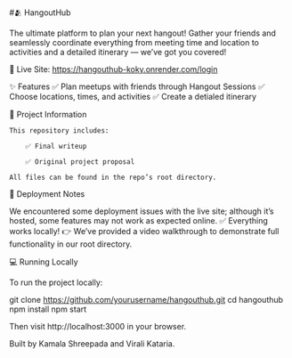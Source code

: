 #🫂 HangoutHub

The ultimate platform to plan your next hangout!
Gather your friends and seamlessly coordinate everything from meeting time and location to activities and a detailed itinerary — we’ve got you covered!

🔗 Live Site: https://hangouthub-koky.onrender.com/login

✨ Features
✅ Plan meetups with friends through Hangout Sessions
✅ Choose locations, times, and activities
✅ Create a detialed itinerary


📝 Project Information

    This repository includes:

        ✅ Final writeup

        ✅ Original project proposal

    All files can be found in the repo’s root directory.


🚀 Deployment Notes

We encountered some deployment issues with the live site; although it’s hosted, some features may not work as expected online.
✅ Everything works locally!
👉 We’ve provided a video walkthrough to demonstrate full functionality in our root directory.


💻 Running Locally

To run the project locally:

git clone https://github.com/yourusername/hangouthub.git
cd hangouthub
npm install
npm start

Then visit http://localhost:3000 in your browser.

Built by Kamala Shreepada and Virali Kataria.
